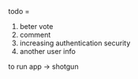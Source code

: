 
todo = 
  1. beter vote
  2. comment
  3. increasing authentication security
  4. another user info

to run app -> shotgun

